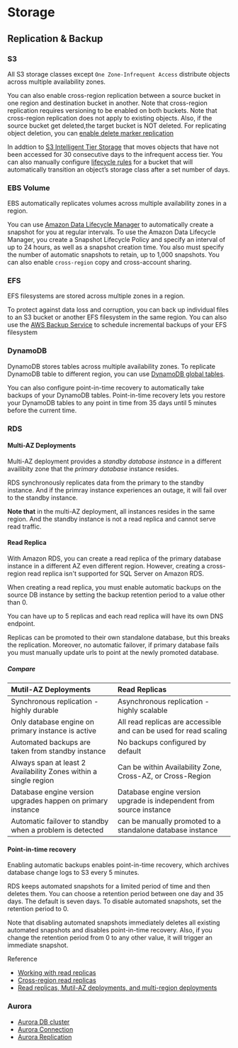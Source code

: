 # Storage 

## Replication & Backup

### S3

All S3 storage classes except `One Zone-Infrequent Access` distribute objects across multiple
availability zones.

You can also enable cross-region replication between a source bucket in one region and destination bucket in another.
Note that cross-region replication requires versioning to be enabled on both buckets. Note that cross-region replication does not apply to existing objects. Also, if the source bucket get deleted,the target bucket is NOT deleted. For replicating object deletion, you can [enable delete marker replication](https://docs.aws.amazon.com/AmazonS3/latest/userguide/delete-marker-replication.html)

In addtion to [S3 Intelligent Tier Storage](https://aws.amazon.com/about-aws/whats-new/2018/11/s3-intelligent-tiering/) that moves objects that have not been accessed for 30 consecutive days to the infrequent access tier. You can also manually configure [lifecycle rules](https://docs.aws.amazon.com/AmazonS3/latest/userguide/object-lifecycle-mgmt.html) for a bucket that will automatically transition an object’s storage class after a set number of days.  

### EBS Volume

EBS automatically replicates volumes across multiple availability zones in a region.

You can use [Amazon Data Lifecycle Manager](https://docs.aws.amazon.com/AWSEC2/latest/UserGuide/snapshot-lifecycle.html) to automatically create a snapshot for you at regular intervals. To use the Amazon Data Lifecycle Manager, you create a Snapshot Lifecycle Policy and specify an interval of up to 24 hours, as well as a snapshot creation time. You also must specify the number of automatic snapshots to retain, up to 1,000
snapshots. You can also enable `cross-region` copy and cross-account sharing.

### EFS

EFS filesystems are stored across multiple zones in a region.

To protect against data loss and corruption, you can back up individual files to an S3 bucket or another EFS filesystem in the same region. 
You can also use the [AWS Backup Service](https://docs.aws.amazon.com/efs/latest/ug/awsbackup.html) to schedule incremental backups of your EFS filesystem

### DynamoDB

DynamoDB stores tables across multiple availability zones.
To replicate DynamoDB table to different region, you can use [DynamoDB global tables](https://docs.aws.amazon.com/amazondynamodb/latest/developerguide/GlobalTables.html). 

You can also configure point-in-time recovery to automatically take backups of your DynamoDB tables.
Point-in-time recovery lets you restore your DynamoDB tables to any point in time from 35 days until 5 minutes before the current time.

### RDS

#### Multi-AZ Deployments

Multi-AZ deployment provides a *standby database instance* in a different availibity zone that the *primary database* instance resides.

RDS synchronously replicates data from the primary to the standby instance. And if the primray instance experiences an outage, it will fail over to the standby instance. 

**Note that** in the multi-AZ deployment, all instances resides in the same region. And the standby instance is not a read replica and cannot serve read traffic.

#### Read Replica

With Amazon RDS, you can create a read replica of the primary database instance in a different AZ even different region.
However, creating a cross-region read replica isn't supported for SQL Server on Amazon RDS.

When creating a read replica, you must enable automatic backups on the source DB instance by setting the backup retention period to
a value other than 0.

You can have up to 5 replicas and each read replica will have its own DNS endpoint.

Replicas can be promoted to their own standalone database, but this breaks the replication. 
Moreover, no automatic failover, if primary database fails you must manually update urls to point at the newly promoted database.

##### Compare

| Mutil-AZ Deployments                                             | Read Replicas                                                       |
| :---                                                             | :---                                                                |
| Synchronous replication - highly durable                         | Asynchronous replication - highly scalable                          |
| Only database engine on primary instance is active               | All read replicas are accessible and can be used for read scaling   |
| Automated backups are taken from standby instance                | No backups configured by default                                    |
| Always span at least 2 Availability Zones within a single region | Can be within Availability Zone, Cross-AZ, or Cross-Region          |
| Database engine version upgrades happen on primary instance      | Database engine version upgrade is independent from source instance |
| Automatic failover to standby when a problem is detected         | can be manually promoted to a standalone database instance          |

#### Point-in-time recovery

Enabling automatic backups enables point-in-time recovery, which archives database change logs to S3 every 5 minutes.

RDS keeps automated snapshots for a limited period of time and then deletes them. You can choose a retention period between one day and 35 days. 
The default is seven days. To disable automated snapshots, set the retention period to 0. 


Note that disabling automated snapshots immediately deletes all existing automated snapshots and disables point-in-time recovery. Also, if you change the retention period from 0 to any other value, it will trigger an immediate snapshot.


Reference

- [Working with read replicas](https://docs.aws.amazon.com/AmazonRDS/latest/UserGuide/USER_ReadRepl.html)
- [Cross-region read replicas](https://docs.aws.amazon.com/AmazonRDS/latest/UserGuide/USER_ReadRepl.XRgn.html)
- [Read replicas, Mutil-AZ deployments, and multi-region deployments](https://aws.amazon.com/rds/features/read-replicas/)


### Aurora

- [Aurora DB cluster](https://docs.aws.amazon.com/AmazonRDS/latest/AuroraUserGuide/Aurora.Overview.html)
- [Aurora Connection](https://docs.aws.amazon.com/AmazonRDS/latest/AuroraUserGuide/Aurora.Overview.Endpoints.html)
- [Aurora Replication](https://docs.aws.amazon.com/AmazonRDS/latest/AuroraUserGuide/Aurora.Replication.html)
